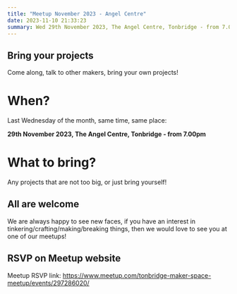 ```yaml
---
title: "Meetup November 2023 - Angel Centre"
date: 2023-11-10 21:33:23
summary: Wed 29th November 2023, The Angel Centre, Tonbridge - from 7.00pm
---
```



## Bring your projects

Come along, talk to other makers, bring your own projects!

# When?

Last Wednesday of the month, same time, same place:

**29th November 2023, The Angel Centre, Tonbridge - from 7.00pm**

# What to bring?

Any projects that are not too big, or just bring yourself!

## All are welcome

We are always happy to see new faces, if you have an interest in tinkering/crafting/making/breaking things, then we would love to see you at one of our meetups!

## RSVP on Meetup website

Meetup RSVP link: <https://www.meetup.com/tonbridge-maker-space-meetup/events/297286020/>
